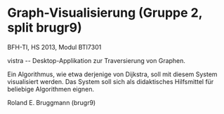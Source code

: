Graph-Visualisierung (Gruppe 2, split brugr9)
=============================================

BFH-TI, HS 2013, Modul BTI7301

vistra -- Desktop-Applikation zur Traversierung von Graphen.

Ein Algorithmus, wie etwa derjenige von Dijkstra, soll mit diesem System visualisiert werden.
Das System soll sich als didaktisches Hilfsmittel für beliebige Algorithmen eignen.

Roland E. Bruggmann (brugr9)
